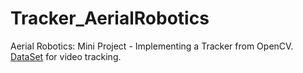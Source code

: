 # Tracker_AerialRobotics

Aerial Robotics: Mini Project - Implementing a Tracker from OpenCV.  
[DataSet](http://crowley-coutaz.fr/jlc/Courses/2020/GVR.VO/AVDIAR-videos+BBoxs/) for video tracking.
